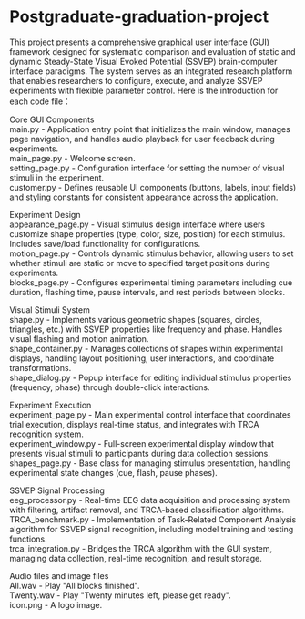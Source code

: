 # Postgraduate-graduation-project
This project presents a comprehensive graphical user interface (GUI) framework designed for systematic comparison and evaluation of static and dynamic Steady-State Visual Evoked Potential (SSVEP) brain-computer interface paradigms. The system serves as an integrated research platform that enables researchers to configure, execute, and analyze SSVEP experiments with flexible parameter control. Here is the introduction for each code file：

Core GUI Components    
main.py - Application entry point that initializes the main window, manages page navigation, and handles audio playback for user feedback during experiments.  
main_page.py - Welcome screen.  
setting_page.py - Configuration interface for setting the number of visual stimuli in the experiment.  
customer.py - Defines reusable UI components (buttons, labels, input fields) and styling constants for consistent appearance across the application.  

Experiment Design    
appearance_page.py - Visual stimulus design interface where users customize shape properties (type, color, size, position) for each stimulus. Includes save/load functionality for configurations.  
motion_page.py - Controls dynamic stimulus behavior, allowing users to set whether stimuli are static or move to specified target positions during experiments.  
blocks_page.py - Configures experimental timing parameters including cue duration, flashing time, pause intervals, and rest periods between blocks.  

Visual Stimuli System    
shape.py - Implements various geometric shapes (squares, circles, triangles, etc.) with SSVEP properties like frequency and phase. Handles visual flashing and motion animation.  
shape_container.py - Manages collections of shapes within experimental displays, handling layout positioning, user interactions, and coordinate transformations.  
shape_dialog.py - Popup interface for editing individual stimulus properties (frequency, phase) through double-click interactions.  

Experiment Execution    
experiment_page.py - Main experimental control interface that coordinates trial execution, displays real-time status, and integrates with TRCA recognition system.  
experiment_window.py - Full-screen experimental display window that presents visual stimuli to participants during data collection sessions.  
shapes_page.py - Base class for managing stimulus presentation, handling experimental state changes (cue, flash, pause phases).  

SSVEP Signal Processing    
eeg_processor.py - Real-time EEG data acquisition and processing system with filtering, artifact removal, and TRCA-based classification algorithms.  
TRCA_benchmark.py - Implementation of Task-Related Component Analysis algorithm for SSVEP signal recognition, including model training and testing functions.  
trca_integration.py - Bridges the TRCA algorithm with the GUI system, managing data collection, real-time recognition, and result storage.  

Audio files and image files    
All.wav - Play "All blocks finished".  
Twenty.wav - Play "Twenty minutes left, please get ready".  
icon.png - A logo image.

